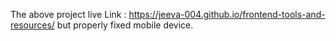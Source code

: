 The above project live Link : https://jeeva-004.github.io/frontend-tools-and-resources/
but properly fixed mobile device.
